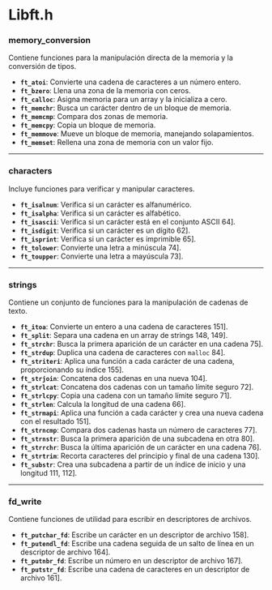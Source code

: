 # Libft.h

### memory_conversion
Contiene funciones para la manipulación directa de la memoria y la conversión de tipos.
- **`ft_atoi`**: Convierte una cadena de caracteres a un número entero.
- **`ft_bzero`**: Llena una zona de la memoria con ceros.
- **`ft_calloc`**: Asigna memoria para un array y la inicializa a cero.
- **`ft_memchr`**: Busca un carácter dentro de un bloque de memoria.
- **`ft_memcmp`**: Compara dos zonas de memoria.
- **`ft_memcpy`**: Copia un bloque de memoria.
- **`ft_memmove`**: Mueve un bloque de memoria, manejando solapamientos.
- **`ft_memset`**: Rellena una zona de memoria con un valor fijo.

---

### characters
Incluye funciones para verificar y manipular caracteres.
- **`ft_isalnum`**: Verifica si un carácter es alfanumérico.
- **`ft_isalpha`**: Verifica si un carácter es alfabético.
- **`ft_isascii`**: Verifica si un carácter está en el conjunto ASCII 64].
- **`ft_isdigit`**: Verifica si un carácter es un dígito 62].
- **`ft_isprint`**: Verifica si un carácter es imprimible 65].
- **`ft_tolower`**: Convierte una letra a minúscula 74].
- **`ft_toupper`**: Convierte una letra a mayúscula 73].

---

### strings
Contiene un conjunto de funciones para la manipulación de cadenas de texto.
- **`ft_itoa`**: Convierte un entero a una cadena de caracteres 151].
- **`ft_split`**: Separa una cadena en un array de strings 148, 149].
- **`ft_strchr`**: Busca la primera aparición de un carácter en una cadena 75].
- **`ft_strdup`**: Duplica una cadena de caracteres con `malloc` 84].
- **`ft_striteri`**: Aplica una función a cada carácter de una cadena, proporcionando su índice 155].
- **`ft_strjoin`**: Concatena dos cadenas en una nueva 104].
- **`ft_strlcat`**: Concatena dos cadenas con un tamaño límite seguro 72].
- **`ft_strlcpy`**: Copia una cadena con un tamaño límite seguro 71].
- **`ft_strlen`**: Calcula la longitud de una cadena 66].
- **`ft_strmapi`**: Aplica una función a cada carácter y crea una nueva cadena con el resultado 151].
- **`ft_strncmp`**: Compara dos cadenas hasta un número de caracteres 77].
- **`ft_strnstr`**: Busca la primera aparición de una subcadena en otra 80].
- **`ft_strrchr`**: Busca la última aparición de un carácter en una cadena 76].
- **`ft_strtrim`**: Recorta caracteres del principio y final de una cadena 130].
- **`ft_substr`**: Crea una subcadena a partir de un índice de inicio y una longitud 111, 112].

---

### fd_write
Contiene funciones de utilidad para escribir en descriptores de archivos.
- **`ft_putchar_fd`**: Escribe un carácter en un descriptor de archivo 158].
- **`ft_putendl_fd`**: Escribe una cadena seguida de un salto de línea en un descriptor de archivo 164].
- **`ft_putnbr_fd`**: Escribe un número en un descriptor de archivo 167].
- **`ft_putstr_fd`**: Escribe una cadena de caracteres en un descriptor de archivo 161].
